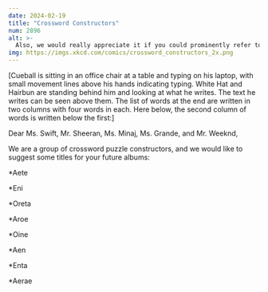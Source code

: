 ```yaml
---
date: 2024-02-19
title: "Crossword Constructors"
num: 2896
alt: >-
  Also, we would really appreciate it if you could prominently refer to it as an 'eHit'.
img: https://imgs.xkcd.com/comics/crossword_constructors_2x.png
---
```

[Cueball is sitting in an office chair at a table and typing on his laptop, with small movement lines above his hands indicating typing. White Hat and Hairbun are standing behind him and looking at what he writes. The text he writes can be seen above them. The list of words at the end are written in two columns with four words in each. Here below, the second column of words is written below the first:]

Dear Ms. Swift, Mr. Sheeran, Ms. Minaj, Ms. Grande, and Mr. Weeknd,

We are a group of crossword puzzle constructors, and we would like to suggest some titles for your future albums:

\*Aete

\*Eni

\*Oreta

\*Aroe

\*Oine

\*Aen

\*Enta

\*Aerae
